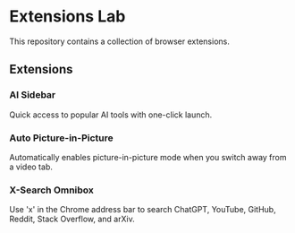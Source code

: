 # Extensions Lab

This repository contains a collection of browser extensions.

## Extensions

### AI Sidebar

Quick access to popular AI tools with one-click launch.

### Auto Picture-in-Picture

Automatically enables picture-in-picture mode when you switch away from a video tab.

### X-Search Omnibox

Use 'x' in the Chrome address bar to search ChatGPT, YouTube, GitHub, Reddit, Stack Overflow, and arXiv.
